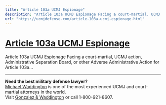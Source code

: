 ```yaml
---
title: "Article 103a UCMJ Espionage"
description: "Article 103a UCMJ Espionage Facing a court-martial, UCMJ action, Administrative Separation Board, or other Adverse Administrative Action for Article 103a..."
url: "https://ucmjdefense.com/article-103a-ucmj-espionage.html"
---
```


# [Article 103a UCMJ Espionage](https://ucmjdefense.com/article-103a-ucmj-espionage.html)

Article 103a UCMJ Espionage Facing a court-martial, UCMJ action, Administrative Separation Board, or other Adverse Administrative Action for Article 103a...

---

**Need the best military defense lawyer?**  
[Michael Waddington](https://ucmjdefense.com/attorneys/michael-stewart-waddington-partner.html) is one of the most experienced UCMJ and court-martial attorneys in the world.  
Visit [Gonzalez & Waddington](https://ucmjdefense.com) or call 1-800-921-8607.
